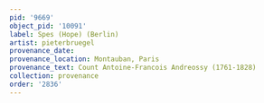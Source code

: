 ```yaml
---
pid: '9669'
object_pid: '10091'
label: Spes (Hope) (Berlin)
artist: pieterbruegel
provenance_date:
provenance_location: Montauban, Paris
provenance_text: Count Antoine-Francois Andreossy (1761-1828)
collection: provenance
order: '2836'
---
```

